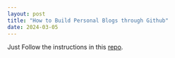 ```yaml
---
layout: post
title: "How to Build Personal Blogs through Github"
date: 2024-03-05
---
```


Just Follow the instructions in this [repo](https://github.com/skills/github-pages).
